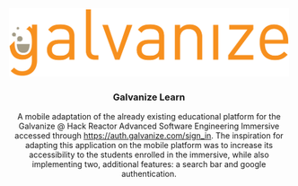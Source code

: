<div align="center">
  <img alt="Logo" src="./logo.png" width="500" />
</div>
<h3 align="center">
  Galvanize Learn
</h3>
<p align="center">
  A mobile adaptation of the already existing educational platform for the Galvanize @ Hack Reactor Advanced Software Engineering Immersive accessed through <a href="https://auth.galvanize.com/sign_in" target="_blank">https://auth.galvanize.com/sign_in</a>. The inspiration for adapting this application on the mobile platform was to increase its accessibility to the students enrolled in the immersive, while also implementing two, additional features: a search bar and google authentication.
</p>


